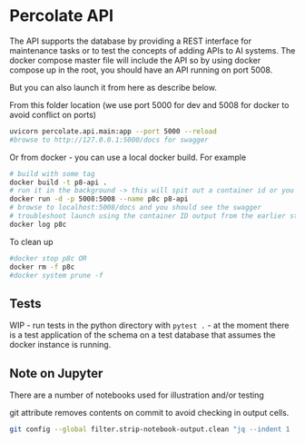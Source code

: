 # Percolate API

The API supports the database by providing a REST interface for maintenance tasks or to test the concepts of adding APIs to AI systems.
The docker compose master file will include the API so by using docker compose up in the root, you should have an API running on port 5008.

But you can also launch it from here as describe below.

From this folder location (we use port 5000 for dev and 5008 for docker to avoid conflict on ports)

```bash
uvicorn percolate.api.main:app --port 5000 --reload
#browse to http://127.0.0.1:5000/docs for swagger
```

Or from docker - you can use a local docker build. For example

```bash
# build with some tag
docker build -t p8-api .
# run it in the background -> this will spit out a container id or you can use a name like p8c
docker run -d -p 5008:5008 --name p8c p8-api
# browse to localhost:5008/docs and you should see the swagger
# troubleshoot launch using the container ID output from the earlier step
docker log p8c
```

To clean up

```bash
#docker stop p8c OR
docker rm -f p8c
#docker system prune -f
```



## Tests

WIP - run tests in the python directory with `pytest .` - at the moment there is a test application of the schema on a test database that assumes the docker instance is running.

## Note on Jupyter

There are a number of notebooks used for illustration and/or testing

git attribute removes contents on commit to avoid checking in output cells.

```bash
git config --global filter.strip-notebook-output.clean "jq --indent 1 '.cells[] |= if .outputs then .outputs = [] else . end | .metadata = {}' 2>/dev/null || cat"
```
